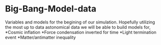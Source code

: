 # Big-Bang-Model-data
Variables and models for the begining of our simulation.
Hopefully utilizing the most up to data astonomical data we will be able to build models for,
*Cosmic inflation
*Force condensation inverted for time
*Light termination event
*Matter/antimatter inequality
